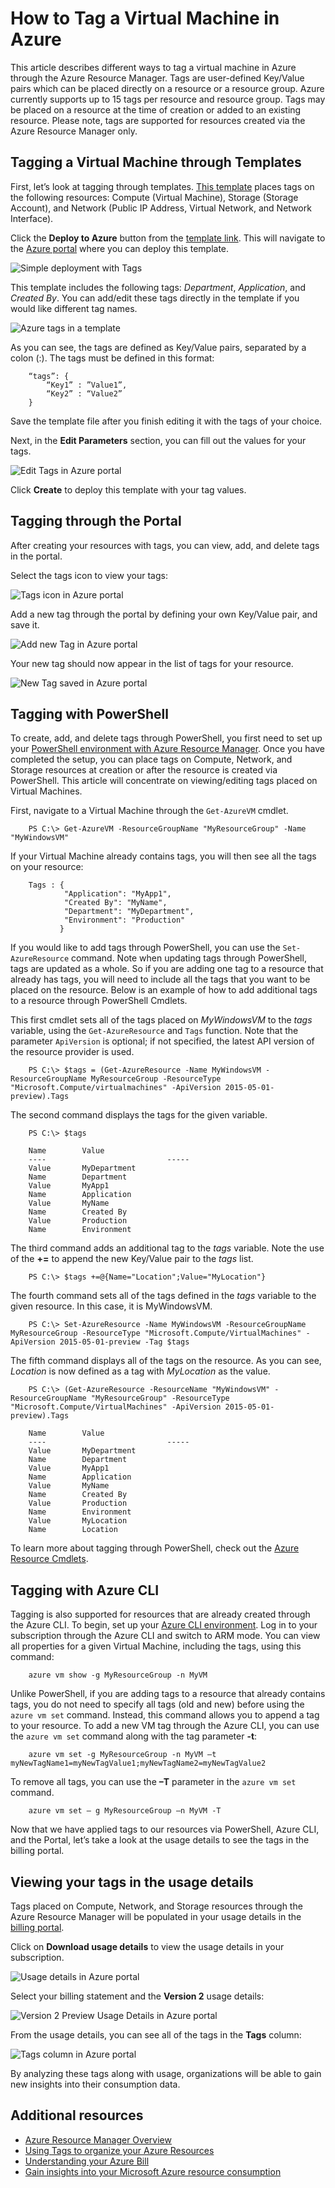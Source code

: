 <properties
   pageTitle="How to Tag a VM | Microsoft Azure"
   description="Learn about Tagging an Azure Virtual Machine created using the Resource Manager deployment model."
   services="virtual-machines-linux"
   documentationCenter=""
   authors="mmccrory"
   manager="timlt"
   editor="tysonn"
   tags="azure-resource-manager"/>

<tags
   ms.service="virtual-machines-linux"
   ms.devlang="na"
   ms.topic="article"
   ms.tgt_pltfrm="vm-linux"
   ms.workload="infrastructure-services"
   ms.date="11/10/2015"
   ms.author="dkshir;memccror"/>

# How to Tag a Virtual Machine in Azure



This article describes different ways to tag a virtual machine in Azure through the Azure Resource Manager. Tags are user-defined Key/Value pairs which can be placed directly on a resource or a resource group. Azure currently supports up to 15 tags per resource and resource group. Tags may be placed on a resource at the time of creation or added to an existing resource. Please note, tags are supported for resources created via the Azure Resource Manager only.

## Tagging a Virtual Machine through Templates

First, let’s look at tagging through templates. [This template](https://github.com/Azure/azure-quickstart-templates/tree/master/101-tags-vm) places tags on the following resources: Compute (Virtual Machine), Storage (Storage Account), and Network (Public IP Address, Virtual Network, and Network Interface).

Click the **Deploy to Azure** button from the [template link](https://github.com/Azure/azure-quickstart-templates/tree/master/101-tags-vm). This will navigate to the [Azure portal](https://portal.azure.com/) where you can deploy this template.

![Simple deployment with Tags](./media/virtual-machines-linux-tag/deploy-to-azure-tags.png)

This template includes the following tags: *Department*, *Application*, and *Created By*. You can add/edit these tags directly in the template if you would like different tag names.

![Azure tags in a template](./media/virtual-machines-linux-tag/azure-tags-in-a-template.png)

As you can see, the tags are defined as Key/Value pairs, separated by a colon (:). The tags must be defined in this format:

        “tags”: {
            “Key1” : ”Value1”,
            “Key2” : “Value2”
        }

Save the template file after you finish editing it with the tags of your choice.

Next, in the **Edit Parameters** section, you can fill out the values for your tags.

![Edit Tags in Azure portal](./media/virtual-machines-linux-tag/edit-tags-in-azure-portal.png)

Click **Create** to deploy this template with your tag values.


## Tagging through the Portal

After creating your resources with tags, you can view, add, and delete tags in the portal.

Select the tags icon to view your tags:

![Tags icon in Azure portal](./media/virtual-machines-linux-tag/azure-portal-tags-icon.png)

Add a new tag through the portal by defining your own Key/Value pair, and save it.

![Add new Tag in Azure portal](./media/virtual-machines-linux-tag/azure-portal-add-new-tag.png)

Your new tag should now appear in the list of tags for your resource.

![New Tag saved in Azure portal](./media/virtual-machines-linux-tag/azure-portal-saved-new-tag.png)


## Tagging with PowerShell

To create, add, and delete tags through PowerShell, you first need to set up your [PowerShell environment with Azure Resource Manager][]. Once you have completed the setup, you can place tags on Compute, Network, and Storage resources at creation or after the resource is created via PowerShell. This article will concentrate on viewing/editing tags placed on Virtual Machines.

First, navigate to a Virtual Machine through the `Get-AzureVM` cmdlet.

        PS C:\> Get-AzureVM -ResourceGroupName "MyResourceGroup" -Name "MyWindowsVM"

If your Virtual Machine already contains tags, you will then see all the tags on your resource:

        Tags : {
                "Application": "MyApp1",
                "Created By": "MyName",
                "Department": "MyDepartment",
                "Environment": "Production"
               }

If you would like to add tags through PowerShell, you can use the `Set-AzureResource` command. Note when updating tags through PowerShell, tags are updated as a whole. So if you are adding one tag to a resource that already has tags, you will need to include all the tags that you want to be placed on the resource. Below is an example of how to add additional tags to a resource through PowerShell Cmdlets.

This first cmdlet sets all of the tags placed on *MyWindowsVM* to the *tags* variable, using the `Get-AzureResource` and `Tags` function. Note that the parameter `ApiVersion` is optional; if not specified, the latest API version of the resource provider is used. 

        PS C:\> $tags = (Get-AzureResource -Name MyWindowsVM -ResourceGroupName MyResourceGroup -ResourceType "Microsoft.Compute/virtualmachines" -ApiVersion 2015-05-01-preview).Tags

The second command displays the tags for the given variable.

        PS C:\> $tags

        Name		Value
        ----                           -----
        Value		MyDepartment
        Name		Department
        Value		MyApp1
        Name		Application
        Value		MyName
        Name		Created By
        Value		Production
        Name		Environment

The third command adds an additional tag to the *tags* variable. Note the use of the **+=** to append the new Key/Value pair to the *tags* list.

        PS C:\> $tags +=@{Name="Location";Value="MyLocation"}

The fourth command sets all of the tags defined in the *tags* variable to the given resource. In this case, it is MyWindowsVM.

        PS C:\> Set-AzureResource -Name MyWindowsVM -ResourceGroupName MyResourceGroup -ResourceType "Microsoft.Compute/VirtualMachines" -ApiVersion 2015-05-01-preview -Tag $tags

The fifth command displays all of the tags on the resource. As you can see, *Location* is now defined as a tag with *MyLocation* as the value.

        PS C:\> (Get-AzureResource -ResourceName "MyWindowsVM" -ResourceGroupName "MyResourceGroup" -ResourceType "Microsoft.Compute/VirtualMachines" -ApiVersion 2015-05-01-preview).Tags

        Name		Value
        ----                           -----
        Value		MyDepartment
        Name		Department
        Value		MyApp1
        Name		Application
        Value		MyName
        Name		Created By
        Value		Production
        Name		Environment
        Value		MyLocation
        Name		Location

To learn more about tagging through PowerShell, check out the [Azure Resource Cmdlets][].


## Tagging with Azure CLI

Tagging is also supported for resources that are already created through the Azure CLI. To begin, set up your [Azure CLI environment][]. Log in to your subscription through the Azure CLI and switch to ARM mode. You can view all properties for a given Virtual Machine, including the tags, using this command:

        azure vm show -g MyResourceGroup -n MyVM

Unlike PowerShell, if you are adding tags to a resource that already contains tags, you do not need to specify all tags (old and new) before using the `azure vm set` command. Instead, this command allows you to append a tag to your resource. To add a new VM tag through the Azure CLI, you can use the `azure vm set` command along with the tag parameter **-t**:

        azure vm set -g MyResourceGroup -n MyVM –t myNewTagName1=myNewTagValue1;myNewTagName2=myNewTagValue2

To remove all tags, you can use the **–T** parameter in the `azure vm set` command.

        azure vm set – g MyResourceGroup –n MyVM -T


Now that we have applied tags to our resources via PowerShell, Azure CLI, and the Portal, let’s take a look at the usage details to see the tags in the billing portal.


## Viewing your tags in the usage details

Tags placed on Compute, Network, and Storage resources through the Azure Resource Manager will be populated in your usage details in the [billing portal](https://account.windowsazure.com/).

Click on **Download usage details** to view the usage details in your subscription.

![Usage details in Azure portal](./media/virtual-machines-linux-tag/azure-portal-tags-usage-details.png)

Select your billing statement and the **Version 2** usage details:

![Version 2 Preview Usage Details in Azure portal](./media/virtual-machines-linux-tag/azure-portal-version2-usage-details.png)

From the usage details, you can see all of the tags in the **Tags** column:

![Tags column in Azure portal](./media/virtual-machines-linux-tag/azure-portal-tags-column.png)

By analyzing these tags along with usage, organizations will be able to gain new insights into their consumption data.


## Additional resources

* [Azure Resource Manager Overview][]
* [Using Tags to organize your Azure Resources][]
* [Understanding your Azure Bill][]
* [Gain insights into your Microsoft Azure resource consumption][]




[PowerShell environment with Azure Resource Manager]: ../powershell-azure-resource-manager.md
[Azure Resource Cmdlets]: https://msdn.microsoft.com/library/azure/dn757692.aspx
[Azure CLI environment]: ./xplat-cli-azure-resource-manager.md
[Azure Resource Manager Overview]: ../resource-group-overview.md
[Using Tags to organize your Azure Resources]: ../resource-group-using-tags.md
[Understanding your Azure Bill]: ../billing-understand-your-bill.md
[Gain insights into your Microsoft Azure resource consumption]: ../billing-usage-rate-card-overview.md

